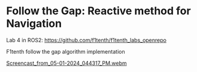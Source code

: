 # Follow the Gap: Reactive method for Navigation
Lab 4 in ROS2: https://github.com/f1tenth/f1tenth_labs_openrepo

F1tenth follow the gap algorithm implementation
 
[Screencast_from_05-01-2024_044317_PM.webm](https://github.com/Nooney27/gap_follow/assets/114221233/a0022b65-ef8c-4da0-bdab-4e32ab0dff46)
